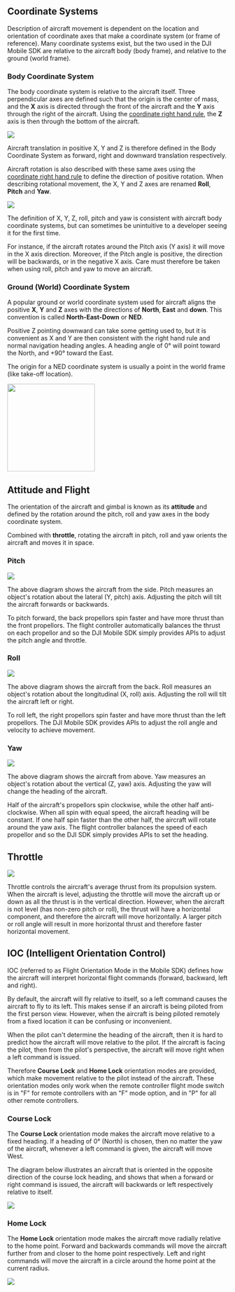 ## Coordinate Systems

Description of aircraft movement is dependent on the location and orientation of coordinate axes that make a coordinate system (or frame of reference). Many coordinate systems exist, but the two used in the DJI Mobile SDK are relative to the aircraft body (body frame), and relative to the ground (world frame).

### Body Coordinate System

The body coordinate system is relative to the aircraft itself. Three perpendicular axes are defined such that the origin is the center of mass, and the **X** axis is directed through the front of the aircraft and the **Y** axis through the right of the aircraft. Using the <a href="https://en.wikipedia.org/wiki/Right-hand_rule" target="_blank">coordinate right hand rule</a>, the **Z** axis is then through the bottom of the aircraft.

![](https://terra-1-g.djicdn.com/84f990b0bbd145e6a3930de0c55d3b2b/admin/doc/6474314c-1a8f-4fb6-97eb-c5fc95adc9d1.png)

Aircraft translation in positive X, Y and Z is therefore defined in the Body Coordinate System as forward, right and downward translation respectively.

Aircraft rotation is also described with these same axes using the <a href="https://en.wikipedia.org/wiki/Right-hand_rule" target="_blank">coordinate right hand rule</a> to define the direction of positive rotation. When describing rotational movement, the X, Y and Z axes are renamed **Roll**, **Pitch** and **Yaw**.

![](https://terra-1-g.djicdn.com/84f990b0bbd145e6a3930de0c55d3b2b/admin/doc/d1e6606e-4933-4d52-8338-d2772c51f70b.png)

The definition of X, Y, Z, roll, pitch and yaw is consistent with aircraft body coordinate systems, but can sometimes be unintuitive to a developer seeing it for the first time.

For instance, if the aircraft rotates around the Pitch axis (Y axis) it will move in the X axis direction. Moreover, if the Pitch angle is positive, the direction will be backwards, or in the negative X axis. Care must therefore be taken when using roll, pitch and yaw to move an aircraft.

### Ground (World) Coordinate System

A popular ground or world coordinate system used for aircraft aligns the positive **X**, **Y** and **Z** axes with the directions of **North**, **East** and **down**. This convention is called **North-East-Down** or **NED**. 

Positive Z pointing downward can take some getting used to, but it is convenient as X and Y are then consistent with the right hand rule and normal navigation heading angles. A heading angle of 0&deg; will point toward the North, and +90&deg; toward the East.

The origin for a NED coordinate system is usually a point in the world frame (like take-off location).

<html><img src="https://terra-1-g.djicdn.com/84f990b0bbd145e6a3930de0c55d3b2b/admin/doc/219199f2-a94d-4f6c-8d48-e3782cdd4a33.png" width=200></html>

## Attitude and Flight

The orientation of the aircraft and gimbal is known as its **attitude** and defined by the rotation around the pitch, roll and yaw axes in the body coordinate system. 

Combined with **throttle**, rotating the aircraft in pitch, roll and yaw orients the aircraft and moves it in space.

### Pitch

![](https://terra-1-g.djicdn.com/84f990b0bbd145e6a3930de0c55d3b2b/admin/doc/878947e0-d804-48c8-a490-a4b5c8dec58f.gif)

The above diagram shows the aircraft from the side. Pitch measures an object's rotation about the lateral (Y, pitch) axis. Adjusting the pitch will tilt the aircraft forwards or backwards.

To pitch forward, the back propellors spin faster and have more thrust than the front propellors. The flight controller automatically balances the thrust on each propellor and so the DJI Mobile SDK simply provides APIs to adjust the pitch angle and throttle.

### Roll

![](https://terra-1-g.djicdn.com/84f990b0bbd145e6a3930de0c55d3b2b/admin/doc/d948ebac-aee3-491b-a269-acf666df59ae.gif)

The above diagram shows the aircraft from the back. Roll measures an object's rotation about the longitudinal (X, roll) axis. Adjusting the roll will tilt the aircraft left or right.

To roll left, the right propellors spin faster and have more thrust than the left propellors. The DJI Mobile SDK provides APIs to adjust the roll angle and velocity to achieve movement.

### Yaw

![](https://terra-1-g.djicdn.com/84f990b0bbd145e6a3930de0c55d3b2b/admin/doc/9ede03b8-faf2-49e8-ac1e-8ef3abcabd6c.gif)

The above diagram shows the aircraft from above. Yaw measures an object's rotation about the vertical (Z, yaw) axis. Adjusting the yaw will change the heading of the aircraft.

Half of the aircraft's propellors spin clockwise, while the other half anti-clockwise. When all spin with equal speed, the aircraft heading will be constant. If one half spin faster than the other half, the aircraft will rotate around the yaw axis. The flight controller balances the speed of each propellor and so the DJI SDK simply provides APIs to set the heading.

## Throttle

![](https://terra-1-g.djicdn.com/84f990b0bbd145e6a3930de0c55d3b2b/admin/doc/2ab950b5-c039-4617-9ba3-b5fc1f412bc9.gif)

Throttle controls the aircraft's average thrust from its propulsion system. When the aircraft is level, adjusting the throttle will move the aircraft up or down as all the thrust is in the vertical direction. However, when the aircraft is not level (has non-zero pitch or roll), the thrust will have a horizontal component, and therefore the aircraft will move horizontally. A larger pitch or roll angle will result in more horizontal thrust and therefore faster horizontal movement.

## IOC (Intelligent Orientation Control)

IOC (referred to as Flight Orientation Mode in the Mobile SDK) defines how the aircraft will interpret horizontal flight commands (forward, backward, left and right).

By default, the aircraft will fly relative to itself, so a left command causes the aircraft to fly to its left. This makes sense if an aircraft is being piloted from the first person view. However, when the aircraft is being piloted remotely from a fixed location it can be confusing or inconvenient.

When the pilot can't determine the heading of the aircraft, then it is hard to predict how the aircraft will move relative to the pilot. If the aircraft is facing the pilot, then from the pilot's perspective, the aircraft will move right when a left command is issued.

Therefore **Course Lock** and **Home Lock** orientation modes are provided, which make movement relative to the pilot instead of the aircraft. These orientation modes only work when the remote controller flight mode switch is in "F" for remote controllers with an "F" mode option, and in "P" for all other remote controllers.


### Course Lock

The **Course Lock** orientation mode makes the aircraft move relative to a fixed heading. If a heading of 0&deg; (North) is chosen, then no matter the yaw of the aircraft, whenever a left command is given, the aircraft will move West.

The diagram below illustrates an aircraft that is oriented in the opposite direction of the course lock heading, and shows that when a forward or right command is issued, the aircraft will backwards or left respectively relative to itself.

![](https://terra-1-g.djicdn.com/84f990b0bbd145e6a3930de0c55d3b2b/admin/doc/25e8a5a4-62d5-4f15-96cc-9e75a20ac0e8.png)

### Home Lock
The **Home Lock** orientation mode makes the aircraft move radially relative to the home point. Forward and backwards commands will move the aircraft further from and closer to the home point respectively. Left and right commands will move the aircraft in a circle around the home point at the current radius.

![](https://terra-1-g.djicdn.com/84f990b0bbd145e6a3930de0c55d3b2b/admin/doc/db1726b8-d47b-41ee-93ab-96fd4d1a2617.png)
